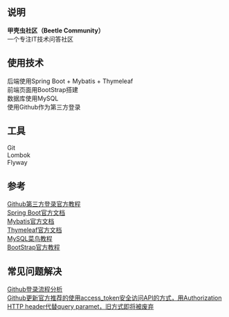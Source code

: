 ## 说明
**甲壳虫社区（Beetle Community）**  
一个专注IT技术问答社区

## 使用技术
后端使用Spring Boot + Mybatis + Thymeleaf  
前端页面用BootStrap搭建  
数据库使用MySQL  
使用Github作为第三方登录  

## 工具
Git  
Lombok  
Flyway  

## 参考
[Github第三方登录官方教程](https://developer.github.com/apps/)  
[Spring Boot官方文档](https://docs.spring.io/spring-boot/docs/2.2.4.RELEASE/reference/html/)  
[Mybatis官方文档](https://mybatis.org/mybatis-3/zh/index.html)  
[Thymeleaf官方文档](https://www.thymeleaf.org/doc/tutorials/3.0/usingthymeleaf.html)  
[MySQL菜鸟教程](https://www.runoob.com/mysql/mysql-tutorial.html)  
[BootStrap官方教程](https://v3.bootcss.com/components/)  

## 常见问题解决
[Github登录流程分析](https://www.cnblogs.com/songjilong/p/12309552.html)  
[Github更新官方推荐的使用access_token安全访问API的方式，用Authorization HTTP header代替query paramet，旧方式即将被废弃](https://blog.csdn.net/kuaileky/article/details/104217757)  

